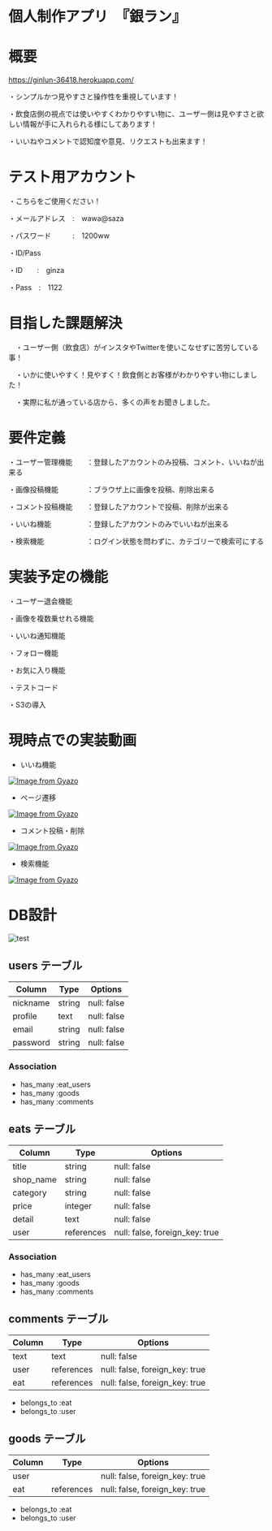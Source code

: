 # 個人制作アプリ　『銀ラン』

# 概要

 https://ginlun-36418.herokuapp.com/

 ・シンプルかつ見やすさと操作性を重視しています！

 ・飲食店側の視点では使いやすくわかりやすい物に、ユーザー側は見やすさと欲しい情報が手に入れられる様にしてあります！
 
  ・いいねやコメントで認知度や意見、リクエストも出来ます！


# テスト用アカウント

・こちらをご使用ください！

 ・メールアドレス　:　wawa@saza

 ・パスワード　　　:　1200ww

  ・ID/Pass

   ・ID　　:　ginza

   ・Pass　:　1122


# 目指した課題解決

　・ユーザー側（飲食店）がインスタやTwitterを使いこなせずに苦労している事！

　・いかに使いやすく！見やすく！飲食側とお客様がわかりやすい物にしました！

　・実際に私が通っている店から、多くの声をお聞きしました。


# 要件定義

・ユーザー管理機能　　：登録したアカウントのみ投稿、コメント、いいねが出来る

・画像投稿機能　　　　：ブラウザ上に画像を投稿、削除出来る

・コメント投稿機能　　：登録したアカウントで投稿、削除が出来る

・いいね機能　　　　　：登録したアカウントのみでいいねが出来る

・検索機能　　　　　　：ログイン状態を問わずに、カテゴリーで検索可にする

# 実装予定の機能

・ユーザー退会機能

・画像を複数乗せれる機能

・いいね通知機能

・フォロー機能

・お気に入り機能

・テストコード

・S3の導入

# 現時点での実装動画

- いいね機能

[![Image from Gyazo](https://i.gyazo.com/4647c29b16608072770fdb992e524b3a.gif)](https://gyazo.com/4647c29b16608072770fdb992e524b3a)

- ページ遷移

[![Image from Gyazo](https://i.gyazo.com/af0efb905bf1ae1e499eaaaffc8429f5.gif)](https://gyazo.com/af0efb905bf1ae1e499eaaaffc8429f5)

- コメント投稿・削除

[![Image from Gyazo](https://i.gyazo.com/b98d0d527bc9efd146f0a4f9dd9e62c3.gif)](https://gyazo.com/b98d0d527bc9efd146f0a4f9dd9e62c3)

- 検索機能

[![Image from Gyazo](https://i.gyazo.com/d1187e47391fd4057121b2d1690a23ae.gif)](https://gyazo.com/d1187e47391fd4057121b2d1690a23ae)


# DB設計


 ![test](https://user-images.githubusercontent.com/87687780/132976895-82945fe8-732a-4799-8bd0-4a197fe0c83d.png)


## users テーブル

| Column             | Type   | Options     |
| ------------------ | ------ | ----------- |
| nickname           | string | null: false |
| profile            | text   | null: false |
| email              | string | null: false |
| password           | string | null: false |

### Association

- has_many :eat_users
- has_many :goods
- has_many :comments

## eats テーブル

| Column      | Type       | Options                        |
| ------      | ------     | -----------                    |
| title       | string     | null: false                    |
| shop_name   | string     | null: false                    |
| category    | string     | null: false                    |
| price       | integer    | null: false                    |
| detail      | text       | null: false                    |
| user        | references | null: false, foreign_key: true |

### Association

- has_many :eat_users
- has_many :goods
- has_many :comments

## comments テーブル

| Column       | Type       | Options                        |
| -------      | ---------- | ------------------------------ |
| text         | text       | null: false                    |
| user         | references | null: false, foreign_key: true |
| eat          | references | null: false, foreign_key: true |

- belongs_to :eat
- belongs_to :user

## goods テーブル

| Column       | Type       | Options                        |
| -------      | ---------- | ------------------------------ |
| user         |            | null: false, foreign_key: true |
| eat          | references | null: false, foreign_key: true |

- belongs_to :eat
- belongs_to :user